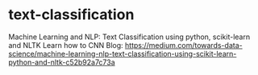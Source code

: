 # text-classification
Machine Learning and NLP: Text Classification using python, scikit-learn and NLTK
Learn how to CNN
Blog: https://medium.com/towards-data-science/machine-learning-nlp-text-classification-using-scikit-learn-python-and-nltk-c52b92a7c73a
